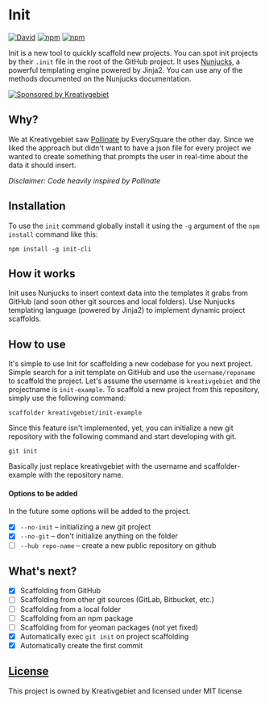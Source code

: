 # Init

[![David](https://img.shields.io/david/kreativgebiet/init.svg)](https://david-dm.org/kreativgebiet/init) [![npm](https://img.shields.io/npm/v/init-cli.svg)](https://www.npmjs.com/package/init-cli) [![npm](https://img.shields.io/npm/l/init-cli.svg)](LICENSE) 

Init is a new tool to quickly scaffold new projects. You can spot init projects by their `.init` file in the root of the GitHub project. It uses [Nunjucks](https://mozilla.github.io/nunjucks/), a powerful templating engine powered by Jinja2. You can use any of the methods documented on the Nunjucks documentation.

[![Sponsored by Kreativgebiet](http://files.kreativgebiet.com/statics/logo.svg)](http://kreativgebiet.com/)

## Why?

We at Kreativgebiet saw [Pollinate](https://github.com/everysquare/pollinate) by EverySquare the other day. Since we liked the approach but didn't want to have a json file for every project we wanted to create something that prompts the user in real-time about the data it should insert.

*Disclaimer: Code heavily inspired by Pollinate*

## Installation

To use the `init` command globally install it using the `-g` argument of the `npm install` command like this:

```
npm install -g init-cli
```

## How it works

Init uses Nunjucks to insert context data into the templates it grabs from GitHub (and soon other git sources and local folders). Use Nunjucks templating language (powered by Jinja2) to implement dynamic project scaffolds.

## How to use

It's simple to use Init for scaffolding a new codebase for you next project. Simple search for a init template on GitHub and use the `username/reponame` to scaffold the project.
Let's assume the username is `kreativgebiet` and the projectname is `init-example`. To scaffold a new project from this repository, simply use the following command:

```
scaffolder kreativgebiet/init-example
```

Since this feature isn't implemented, yet, you can initialize a new git repository with the following command and start developing with git.

```
git init
```

Basically just replace kreativgebiet with the username and scaffolder-example with the repository name.

#### Options to be added

In the future some options will be added to the project.

- [x] `--no-init` – initializing a new git project
- [x] `--no-git` – don't initialize anything on the folder
- [ ] `--hub repo-name` – create a new public repository on github

## What's next?

- [x] Scaffolding from GitHub
- [ ] Scaffolding from other git sources (GitLab, Bitbucket, etc.)
- [ ] Scaffolding from a local folder
- [ ] Scaffolding from an npm package
- [ ] Scaffolding from for yeoman packages (not yet fixed)
- [x] Automatically exec `git init` on project scaffolding
- [x] Automatically create the first commit

## [License](LICENSE)

This project is owned by Kreativgebiet and licensed under MIT license
